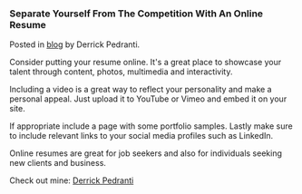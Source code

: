 ### Separate Yourself From The Competition With An Online Resume

Posted in [blog](/blog) by Derrick Pedranti.

Consider putting your resume online. It's a great place to showcase your talent through content, photos, multimedia and interactivity.

Including a video is a great way to reflect your personality and make a personal appeal. Just upload it to YouTube or Vimeo and embed it on your site.

If appropriate include a page with some portfolio samples. Lastly make sure to include relevant links to your social media profiles such as LinkedIn.

Online resumes are great for job seekers and also for individuals seeking new clients and business.

Check out mine: <a href="http://www.derrickpedranti.org/" target="_blank">Derrick Pedranti</a>
